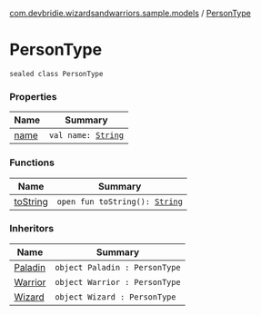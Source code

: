 [com.devbridie.wizardsandwarriors.sample.models](../index.md) / [PersonType](.)

# PersonType

`sealed class PersonType`

### Properties

| Name | Summary |
|---|---|
| [name](name.md) | `val name: `[`String`](https://kotlinlang.org/api/latest/jvm/stdlib/kotlin/-string/index.html) |

### Functions

| Name | Summary |
|---|---|
| [toString](to-string.md) | `open fun toString(): `[`String`](https://kotlinlang.org/api/latest/jvm/stdlib/kotlin/-string/index.html) |

### Inheritors

| Name | Summary |
|---|---|
| [Paladin](../-paladin.md) | `object Paladin : PersonType` |
| [Warrior](../-warrior.md) | `object Warrior : PersonType` |
| [Wizard](../-wizard.md) | `object Wizard : PersonType` |
